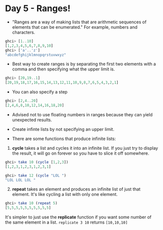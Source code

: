 # Day 5 - Ranges!
- "Ranges are a way of making lists that are arithmetic sequences of elements that can be enumerated."
For example, numbers and characters.

```haskell
ghci> [1..10]  
[1,2,3,4,5,6,7,8,9,10]  
ghci> ['a'..'z']  
"abcdefghijklmnopqrstuvwxyz" 
```

- Best way to create ranges is by separating the first two elements with a comma and then specifying what the upper limit is.
```haskell
ghci> [20,19..1]
[20,19,18,17,16,15,14,13,12,11,10,9,8,7,6,5,4,3,2,1]
```

- You can also specify a step
```haskell
ghci> [2,4..20]  
[2,4,6,8,10,12,14,16,18,20]
```
- Advised not to use floating numbers in ranges because they can yield unexpected results.

- Create infinte lists by not specifying an upper limit.

- There are some functions that produce infinite lists:

1. **cycle** takes a list and cycles it into an infinite list. If you just try to display the result, it will go on forever so you have to slice it off somewhere.
```haskell
ghci> take 10 (cycle [1,2,3])  
[1,2,3,1,2,3,1,2,3,1]  
```
```haskell
ghci> take 12 (cycle "LOL ")  
"LOL LOL LOL "   
```
2. **repeat** takes an element and produces an infinite list of just that element. It's like cycling a list with only one element.
```haskell
ghci> take 10 (repeat 5)  
[5,5,5,5,5,5,5,5,5,5]  
```
It's simpler to just use the **replicate** function if you want some number of the same element in a list. ``replicate 3 10`` returns ``[10,10,10]``
